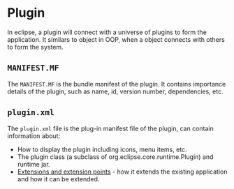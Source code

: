 # Plugin

In eclipse, a plugin will connect with a universe of plugins to form the application. It similars to object in OOP, when a object connects with others to form the system.

## `MANIFEST.MF`

The `MANIFEST.MF` is the bundle manifest of the plugin. It contains importance details of the plugin, such as name, id, version number, dependencies, etc.

## `plugin.xml `

The `plugin.xml` file is the plug-in manifest file of the plugin, can contain information about:

- How to display the plugin including icons, menu items, etc.
- The plugin class (a subclass of org.eclipse.core.runtime.Plugin) and runtime jar.
- [Extensions and extension points](./Extensions-extension_points.md) - how it extends the existing application and how it can be extended.
